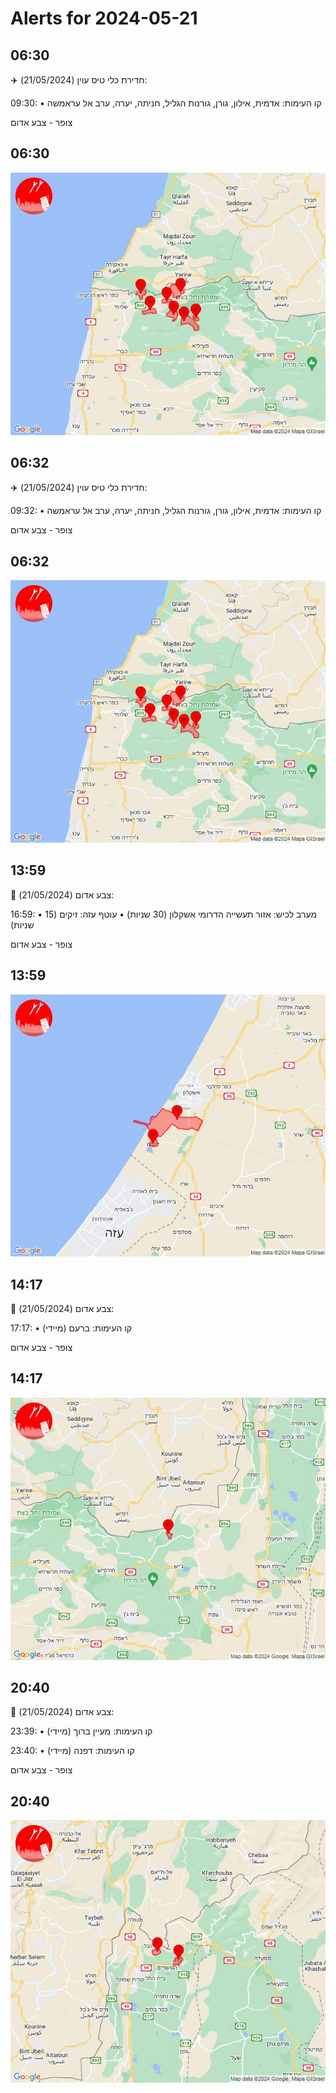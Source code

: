 # Alerts for 2024-05-21

## 06:30

✈️ חדירת כלי טיס עוין (21/05/2024):

09:30:
• קו העימות: אדמית, אילון, גורן, גורנות הגליל, חניתה, יערה, ערב אל עראמשה 

צופר - צבע אדום

## 06:30

![Photo](images/21278.jpg)

## 06:32

✈️ חדירת כלי טיס עוין (21/05/2024):

09:32:
• קו העימות: אדמית, אילון, גורן, גורנות הגליל, חניתה, יערה, ערב אל עראמשה 

צופר - צבע אדום

## 06:32

![Photo](images/21280.jpg)

## 13:59

🔴 צבע אדום (21/05/2024):

16:59:
• מערב לכיש: אזור תעשייה הדרומי אשקלון (30 שניות)
• עוטף עזה: זיקים (15 שניות)

צופר - צבע אדום

## 13:59

![Photo](images/21284.jpg)

## 14:17

🔴 צבע אדום (21/05/2024):

17:17:
• קו העימות: ברעם (מיידי)

צופר - צבע אדום

## 14:17

![Photo](images/21286.jpg)

## 20:40

🔴 צבע אדום (21/05/2024):

23:39:
• קו העימות: מעיין ברוך (מיידי)

23:40:
• קו העימות: דפנה (מיידי)

צופר - צבע אדום

## 20:40

![Photo](images/21290.jpg)

